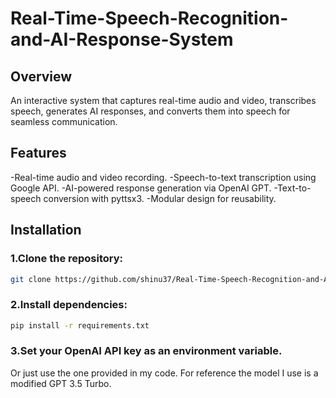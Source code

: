 # Real-Time-Speech-Recognition-and-AI-Response-System

## Overview
An interactive system that captures real-time audio and video, transcribes speech, generates AI responses, and converts them into speech for seamless communication.

## Features
-Real-time audio and video recording.
-Speech-to-text transcription using Google API.
-AI-powered response generation via OpenAI GPT.
-Text-to-speech conversion with pyttsx3.
-Modular design for reusability.

## Installation

### 1.Clone the repository:
```bash
git clone https://github.com/shinu37/Real-Time-Speech-Recognition-and-AI-Response-System.git
```

### 2.Install dependencies:
```bash
pip install -r requirements.txt
```

### 3.Set your OpenAI API key as an environment variable.
Or just use the one provided in my code. For reference the model I use is a modified GPT 3.5 Turbo.
